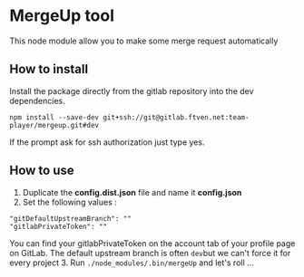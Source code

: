 MergeUp tool
=========
This node module allow you to make some merge request automatically

How to install
----------------------------------------
Install the package directly from the gitlab repository into the dev dependencies.
```
npm install --save-dev git+ssh://git@gitlab.ftven.net:team-player/mergeup.git#dev
```

If the prompt ask for ssh authorization just type yes.

How to use
----------------------------------------
1. Duplicate the **config.dist.json** file and name it **config.json**
2. Set the following values :

<pre><code>"gitDefaultUpstreamBranch": ""
"gitlabPrivateToken": ""</code></pre>

You can find your gitlabPrivateToken on the account tab of your profile page on GitLab.
The default upstream branch is often ``dev``but we can't force it for every project
3. Run ```./node_modules/.bin/mergeUp``` and let's roll ...

